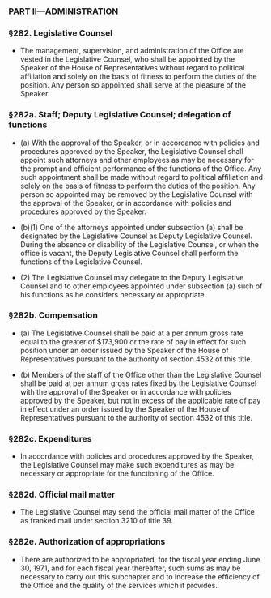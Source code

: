 ### PART II—ADMINISTRATION

### §282. Legislative Counsel
* The management, supervision, and administration of the Office are vested in the Legislative Counsel, who shall be appointed by the Speaker of the House of Representatives without regard to political affiliation and solely on the basis of fitness to perform the duties of the position. Any person so appointed shall serve at the pleasure of the Speaker.

### §282a. Staff; Deputy Legislative Counsel; delegation of functions
* (a) With the approval of the Speaker, or in accordance with policies and procedures approved by the Speaker, the Legislative Counsel shall appoint such attorneys and other employees as may be necessary for the prompt and efficient performance of the functions of the Office. Any such appointment shall be made without regard to political affiliation and solely on the basis of fitness to perform the duties of the position. Any person so appointed may be removed by the Legislative Counsel with the approval of the Speaker, or in accordance with policies and procedures approved by the Speaker.

* (b)(1) One of the attorneys appointed under subsection (a) shall be designated by the Legislative Counsel as Deputy Legislative Counsel. During the absence or disability of the Legislative Counsel, or when the office is vacant, the Deputy Legislative Counsel shall perform the functions of the Legislative Counsel.

* (2) The Legislative Counsel may delegate to the Deputy Legislative Counsel and to other employees appointed under subsection (a) such of his functions as he considers necessary or appropriate.

### §282b. Compensation
* (a) The Legislative Counsel shall be paid at a per annum gross rate equal to the greater of $173,900 or the rate of pay in effect for such position under an order issued by the Speaker of the House of Representatives pursuant to the authority of section 4532 of this title.

* (b) Members of the staff of the Office other than the Legislative Counsel shall be paid at per annum gross rates fixed by the Legislative Counsel with the approval of the Speaker or in accordance with policies approved by the Speaker, but not in excess of the applicable rate of pay in effect under an order issued by the Speaker of the House of Representatives pursuant to the authority of section 4532 of this title.

### §282c. Expenditures
* In accordance with policies and procedures approved by the Speaker, the Legislative Counsel may make such expenditures as may be necessary or appropriate for the functioning of the Office.

### §282d. Official mail matter
* The Legislative Counsel may send the official mail matter of the Office as franked mail under section 3210 of title 39.

### §282e. Authorization of appropriations
* There are authorized to be appropriated, for the fiscal year ending June 30, 1971, and for each fiscal year thereafter, such sums as may be necessary to carry out this subchapter and to increase the efficiency of the Office and the quality of the services which it provides.